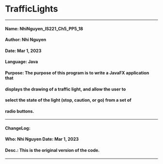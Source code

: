 # TrafficLights
------------------------------------------------------------------------------
####   Name:     NhiNguyen_IS221_Ch5_PP5_18
####   Author:   Nhi Nguyen
####   Date:     Mar 1, 2023
####   Language: Java
####   Purpose:  The purpose of this program is to write a JavaFX application that
####             displays the drawing of a traffic light, and allow the user to
####             select the state of the light (stop, caution, or go) from a set of
####             radio buttons.
------------------------------------------------------------------------------
####   ChangeLog:
####   Who:      Nhi Nguyen            Date:     Mar 1, 2023
####   Desc.:    This is the original version of the code.  
------------------------------------------------------------------------------
